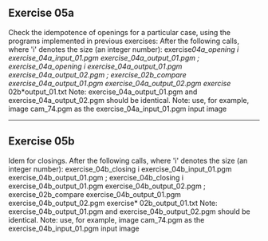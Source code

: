 ## Exercise 05a

Check the idempotence of openings for a particular case,
using the programs implemented in previous exercises:
After the following calls, where 'i' denotes the size (an integer number):
exercise*04a_opening i exercise_04a_input_01.pgm exercise_04a_output_01.pgm ;
exercise_04a_opening i exercise_04a_output_01.pgm exercise_04a_output_02.pgm ;
exercise_02b_compare exercise_04a_output_01.pgm exercise_04a_output_02.pgm exercise*
02b\*output_01.txt
Note: exercise_04a_output_01.pgm and exercise_04a_output_02.pgm
should be identical.
Note: use, for example, image cam_74.pgm as the
exercise_04a_input_01.pgm input image

---

## Exercise 05b

Idem for closings.
After the following calls, where 'i' denotes the size (an integer number):
exercise_04b_closing i exercise_04b_input_01.pgm exercise_04b_output_01.pgm ;
exercise_04b_closing i exercise_04b_output_01.pgm exercise_04b_output_02.pgm ;
exercise_02b_compare exercise_04b_output_01.pgm exercise_04b_output_02.pgm exercise\*
02b_output_01.txt
Note: exercise_04b_output_01.pgm and exercise_04b_output_02.pgm
should be identical.
Note: use, for example, image cam_74.pgm as the
exercise_04b_input_01.pgm input image
